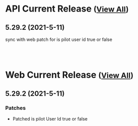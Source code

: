 
# API Current Release <small>([View All](/API.md))</small>
## 5.29.2 (2021-5-11)
sync with web patch for is pilot user id true or false

<br><br>
# Web Current Release <small>([View All](/Web.md))</small>
## 5.29.2 (2021-5-11)
### Patches 

- Patched is pilot User Id true or false

  
